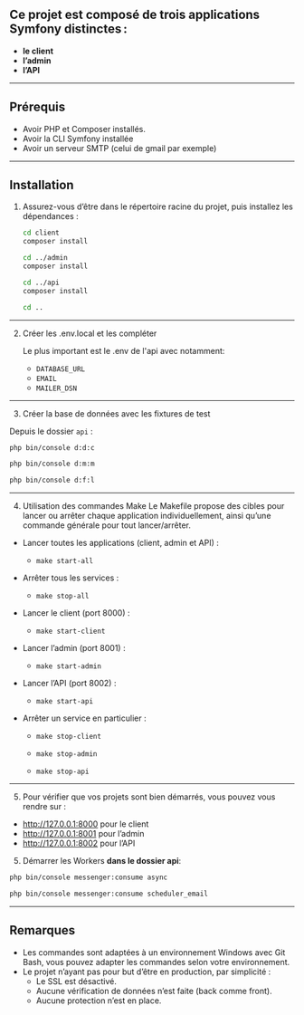 ## Ce projet est composé de trois applications Symfony distinctes :

- **le client**
- **l’admin**
- **l’API**

---

## Prérequis

- Avoir PHP et Composer installés.
- Avoir la CLI Symfony installée
- Avoir un serveur SMTP (celui de gmail par exemple)

---

## Installation

1. Assurez-vous d’être dans le répertoire racine du projet, puis installez les dépendances :

   ```bash
   cd client
   composer install

   cd ../admin
   composer install

   cd ../api
   composer install

   cd ..
   ```

---

2. Créer les .env.local et les compléter

   Le plus important est le .env de l'api avec notamment:

   - `DATABASE_URL`
   - `EMAIL`
   - `MAILER_DSN`

---

3. Créer la base de données avec les fixtures de test

Depuis le dossier `api` :

```bash
php bin/console d:d:c

php bin/console d:m:m

php bin/console d:f:l
```

---

4. Utilisation des commandes Make
   Le Makefile propose des cibles pour lancer ou arrêter chaque application individuellement, ainsi qu’une commande générale pour tout lancer/arrêter.

- Lancer toutes les applications (client, admin et API) :

  - `make start-all`

- Arrêter tous les services :

  - `make stop-all`

- Lancer le client (port 8000) :

  - `make start-client`

- Lancer l’admin (port 8001) :

  - `make start-admin`

- Lancer l’API (port 8002) :

  - `make start-api`

- Arrêter un service en particulier :

  - `make stop-client`

  - `make stop-admin`

  - `make stop-api`

---

5. Pour vérifier que vos projets sont bien démarrés, vous pouvez vous rendre sur :

- http://127.0.0.1:8000 pour le client
- http://127.0.0.1:8001 pour l’admin
- http://127.0.0.1:8002 pour l’API

5. Démarrer les Workers **dans le dossier api**:

```bash
php bin/console messenger:consume async

php bin/console messenger:consume scheduler_email
```

---

## Remarques

- Les commandes sont adaptées à un environnement Windows avec Git Bash, vous pouvez adapter les commandes selon votre environnement.
- Le projet n’ayant pas pour but d’être en production, par simplicité :
  - Le SSL est désactivé.
  - Aucune vérification de données n’est faite (back comme front).
  - Aucune protection n’est en place.
